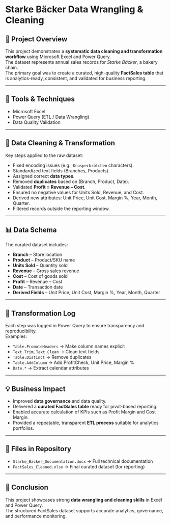 # Starke Bäcker Data Wrangling & Cleaning

## 📌 Project Overview
This project demonstrates a **systematic data cleaning and transformation workflow** using Microsoft Excel and Power Query.  
The dataset represents annual sales records for *Starke Bäcker*, a bakery chain.  
The primary goal was to create a curated, high-quality **FactSales table** that is analytics-ready, consistent, and validated for business reporting.

---

## 🔧 Tools & Techniques
- Microsoft Excel  
- Power Query (ETL / Data Wrangling)  
- Data Quality Validation  

---

## 🧹 Data Cleaning & Transformation  
Key steps applied to the raw dataset:
- Fixed encoding issues (e.g., `Knusperbrötchen` characters).  
- Standardized text fields (Branches, Products).  
- Assigned correct **data types**.  
- Removed **duplicates** based on (Branch, Product, Date).  
- Validated **Profit = Revenue – Cost**.  
- Ensured no negative values for Units Sold, Revenue, and Cost.  
- Derived new attributes: Unit Price, Unit Cost, Margin %, Year, Month, Quarter.  
- Filtered records outside the reporting window.  

---

## 📊 Data Schema  
The curated dataset includes:  
- **Branch** – Store location  
- **Product** – Product/SKU name  
- **Units Sold** – Quantity sold  
- **Revenue** – Gross sales revenue  
- **Cost** – Cost of goods sold  
- **Profit** – Revenue – Cost  
- **Date** – Transaction date  
- **Derived Fields** – Unit Price, Unit Cost, Margin %, Year, Month, Quarter  

---

## 📝 Transformation Log  
Each step was logged in Power Query to ensure transparency and reproducibility.  
Examples:  
- `Table.PromoteHeaders` → Make column names explicit  
- `Text.Trim`, `Text.Clean` → Clean text fields  
- `Table.Distinct` → Remove duplicates  
- `Table.AddColumn` → Add ProfitCheck, Unit Price, Margin %  
- `Date.*` → Extract calendar attributes  

---

## 💡 Business Impact  
- Improved **data governance** and data quality.  
- Delivered a **curated FactSales table** ready for pivot-based reporting.  
- Enabled accurate calculation of KPIs such as Profit Margin and Cost Margin.  
- Provided a repeatable, transparent **ETL process** suitable for analytics portfolios.  

---

## 📂 Files in Repository  
- `Starke_Bäcker_Documentation.docx` → Full technical documentation  
- `FactSales_Cleaned.xlsx` → Final curated dataset (for reporting)  

---

## 🚀 Conclusion  
This project showcases strong **data wrangling and cleaning skills** in Excel and Power Query.  
The structured FactSales dataset supports accurate analytics, governance, and performance monitoring.

